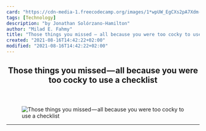 ```yaml
---
card: "https://cdn-media-1.freecodecamp.org/images/1*wpUW_EgCXs2pA7Xdm-cmuQ.jpeg"
tags: [Technology]
description: "by Jonathan Solórzano-Hamilton"
author: "Milad E. Fahmy"
title: "Those things you missed — all because you were too cocky to use a checklist"
created: "2021-08-16T14:42:22+02:00"
modified: "2021-08-16T14:42:22+02:00"
---
```

<div class="site-wrapper">
<main id="site-main" class="site-main outer">
<div class="inner">
<article class="post-full post tag-technology tag-tech tag-life-lessons tag-startup tag-self-improvement ">
<header class="post-full-header">
<h1 class="post-full-title">Those things you missed — all because you were too cocky to use a checklist</h1>
</header>
<figure class="post-full-image">
<picture>
<source media="(max-width: 700px)" sizes="1px" srcset="data:image/gif;base64,R0lGODlhAQABAIAAAAAAAP///yH5BAEAAAAALAAAAAABAAEAAAIBRAA7 1w">
<source media="(min-width: 701px)" sizes="(max-width: 800px) 400px,
(max-width: 1170px) 700px,
1400px" srcset="https://cdn-media-1.freecodecamp.org/images/1*wpUW_EgCXs2pA7Xdm-cmuQ.jpeg 300w,
https://cdn-media-1.freecodecamp.org/images/1*wpUW_EgCXs2pA7Xdm-cmuQ.jpeg 600w,
https://cdn-media-1.freecodecamp.org/images/1*wpUW_EgCXs2pA7Xdm-cmuQ.jpeg 1000w,
https://cdn-media-1.freecodecamp.org/images/1*wpUW_EgCXs2pA7Xdm-cmuQ.jpeg 2000w">
<img onerror="this.style.display='none'" src="https://cdn-media-1.freecodecamp.org/images/1*wpUW_EgCXs2pA7Xdm-cmuQ.jpeg" alt="Those things you missed — all because you were too cocky to use a checklist">
</picture>
</figure>
<section class="post-full-content">
<div class="post-content medium-migrated-article">
</div>
<hr>
</section>
</article>
</div>
</main>
</div>
<!-- Google Tag Manager (noscript) -->
<!-- End Google Tag Manager (noscript) -->
